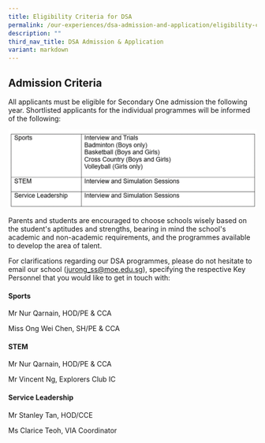```yaml
---
title: Eligibility Criteria for DSA
permalink: /our-experiences/dsa-admission-and-application/eligibility-criteria-dsa/
description: ""
third_nav_title: DSA Admission & Application
variant: markdown
---
```

## **Admission Criteria**

All applicants must be eligible for Secondary One admission the following year. Shortlisted applicants for the individual programmes will be informed of the following: 

![](/images/Selection_pic.png)




Parents and students are encouraged to choose schools wisely based on the student's aptitudes and strengths, bearing in mind the school's academic and non-academic requirements, and the programmes available to develop the area of talent.

For clarifications regarding our DSA programmes, please do not hesitate to email our school (jurong_ss@moe.edu.sg), specifying the respective Key Personnel that you would like to get in touch with: 

#### Sports

Mr Nur Qarnain, HOD/PE & CCA

Miss Ong Wei Chen, SH/PE & CCA

#### STEM	

Mr Nur Qarnain, HOD/PE & CCA

Mr Vincent Ng, Explorers Club IC

#### Service Leadership 	

Mr Stanley Tan, HOD/CCE

Ms Clarice Teoh, VIA Coordinator